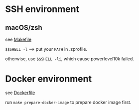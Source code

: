 # SSH environment

## macOS/zsh

see [Makefile](Makefile)

`$$SHELL -l` ==> put your `PATH` in .zprofile.

otherwise, use `$$SHELL -li`, which cause powerlevel10k failed.

# Docker environment 

see [Dockerfile](Dockerfile)

run `make prepare-docker-image` to prepare docker image first.
